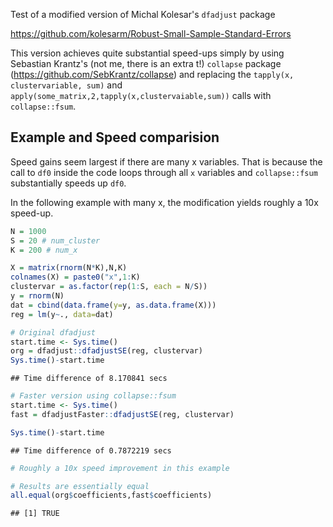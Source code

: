 Test of a modified version of Michal Kolesar's `dfadjust` package

https://github.com/kolesarm/Robust-Small-Sample-Standard-Errors

This version achieves quite substantial speed-ups simply by using Sebastian Krantz's (not me, there is an extra t!) `collapse` package (https://github.com/SebKrantz/collapse) and replacing
the `tapply(x, clustervariable, sum)` and `apply(some_matrix,2,tapply(x,clustervaiable,sum))` calls with `collapse::fsum`.

## Example and Speed comparision

Speed gains seem largest if there are many x variables. That is because the call to `df0` inside the code loops through all `x` variables and `collapse::fsum` substantially speeds up `df0`.

In the following example with many x, the modification yields roughly a 10x speed-up.

```r
N = 1000
S = 20 # num_cluster
K = 200 # num_x

X = matrix(rnorm(N*K),N,K)
colnames(X) = paste0("x",1:K)
clustervar = as.factor(rep(1:S, each = N/S))
y = rnorm(N)
dat = cbind(data.frame(y=y, as.data.frame(X)))
reg = lm(y~., data=dat)

# Original dfadjust
start.time <- Sys.time()
org = dfadjust::dfadjustSE(reg, clustervar)
Sys.time()-start.time
```

```
## Time difference of 8.170841 secs
```

```r
# Faster version using collapse::fsum
start.time <- Sys.time()
fast = dfadjustFaster::dfadjustSE(reg, clustervar)
```

```r
Sys.time()-start.time
```

```
## Time difference of 0.7872219 secs
```

```r
# Roughly a 10x speed improvement in this example

# Results are essentially equal
all.equal(org$coefficients,fast$coefficients)
```

```
## [1] TRUE
```
